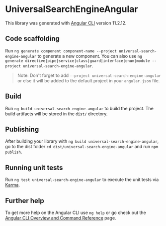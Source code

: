 # UniversalSearchEngineAngular

This library was generated with [Angular CLI](https://github.com/angular/angular-cli) version 11.2.12.

## Code scaffolding

Run `ng generate component component-name --project universal-search-engine-angular` to generate a new component. You can also use `ng generate directive|pipe|service|class|guard|interface|enum|module --project universal-search-engine-angular`.
> Note: Don't forget to add `--project universal-search-engine-angular` or else it will be added to the default project in your `angular.json` file. 

## Build

Run `ng build universal-search-engine-angular` to build the project. The build artifacts will be stored in the `dist/` directory.

## Publishing

After building your library with `ng build universal-search-engine-angular`, go to the dist folder `cd dist/universal-search-engine-angular` and run `npm publish`.

## Running unit tests

Run `ng test universal-search-engine-angular` to execute the unit tests via [Karma](https://karma-runner.github.io).

## Further help

To get more help on the Angular CLI use `ng help` or go check out the [Angular CLI Overview and Command Reference](https://angular.io/cli) page.
